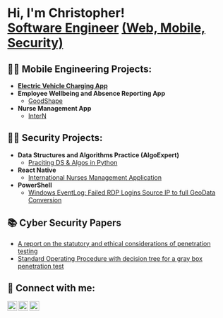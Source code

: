<h1>Hi, I'm Christopher! <br/><a href="https://github.com/ChristopherObocha">Software Engineer</a> <a href="https://www.linkedin.com/in/christopher-f-c-obocha-368411156/">(Web, Mobile, Security)</a></h1>


<h2>👨‍💻 Mobile Engineering Projects:</h2>

- <b><a href="https://github.com/ChristopherObocha/swarco-RN">Electric Vehicle Charging App</a></b>
- <b>Employee Wellbeing and Absence Reporting App</b>
  - [GoodShape](https://github.com/ChristopherObocha/goodshape-RN)
- <b>Nurse Management App</b>
  - [InterN](https://github.com/ChristopherObocha/InterN)

  
<h2>👨‍💻 Security Projects:</h2>

- <b>Data Structures and Algorithms Practice (AlgoExpert)</b>
  - [Praciting DS & Algos in Python]()
- <b>React Native</b>
  - [International Nurses Management Application](https://github.com/ChristopherObocha/InterN)
- <b>PowerShell</b>
  - [Windows EventLog: Failed RDP Logins Source IP to full GeoData Conversion]()

<h2>📚 Cyber Security Papers</h2>

- [A report on the statutory and ethical considerations of penetration testing](https://drive.google.com/file/d/14y4NKF-FL-Yh98zJm1bjvrFoKUy59zrA/view?usp=sharing)
- [Standard Operating Procedure with decision tree for a gray box penetration test](https://drive.google.com/file/d/1NPCoKBimSAxSD8RAPE1CI3AgOMMJk1dl/view?usp=sharing)

<h2> 🤳 Connect with me:</h2>

[<img align="left" alt="ChrisObocha | Twitter" width="22px" src="https://cdn.jsdelivr.net/npm/simple-icons@v3/icons/twitter.svg" />][twitter]
[<img align="left" alt="ChrisObocha | LinkedIn" width="22px" src="https://cdn.jsdelivr.net/npm/simple-icons@v3/icons/linkedin.svg" />][linkedin]
[<img align="left" alt="ChrisObocha | Instagram" width="22px" src="https://cdn.jsdelivr.net/npm/simple-icons@v3/icons/instagram.svg" />][instagram]

[twitter]: https://twitter.com/ChrisObocha
[instagram]: https://www.instagram.com/chrisobocha/
[linkedin]: https://www.linkedin.com/in/christopher-f-c-obocha-368411156/

<!--
**joshmadakor1/joshmadakor1** is a ✨ _special_ ✨ repository because its `README.md` (this file) appears on your GitHub profile.

Here are some ideas to get you started:

- 🔭 I’m currently working on ...
- 🌱 I’m currently learning ...
- 👯 I’m looking to collaborate on ...
- 🤔 I’m looking for help with ...
- 💬 Ask me about ...
- 📫 How to reach me: ...
- 😄 Pronouns: ...
- ⚡ Fun fact: ...
-->
